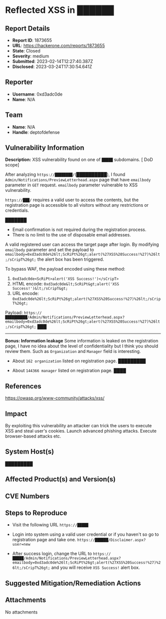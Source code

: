 # Reflected XSS in ██████

## Report Details
- **Report ID**: 1873655
- **URL**: https://hackerone.com/reports/1873655
- **State**: Closed
- **Severity**: medium
- **Submitted**: 2023-02-14T12:27:40.387Z
- **Disclosed**: 2023-03-24T17:30:54.641Z

## Reporter
- **Username**: 0xd3adc0de
- **Name**: N/A

## Team
- **Name**: N/A
- **Handle**: deptofdefense

## Vulnerability Information
**Description:**
XSS vulnerability found on one of `█████` subdomains. [ DoD scope]

After analyzing `https://████████/`(██████████), I found  `Admin/Notifications/PreviewLetterhead.aspx` page that have `emailbody` parameter in `GET` request.  `emailbody` parameter vulnerable to XSS vulnerability.

`https://███/` requires a valid user to access the contents, but the registration page is accessible to all visitors without any restrictions or credentials.

███████
- Email confirmation is not required during the registration process.
- There is no limit to the use of disposable email addresses.

A valid registered user can access the target page after login.
By modifying `emailbody` parameter  and set the payload to `emailbody=0xd3adc0de%26lt;ScRiPt%26gt;alert(%27XSS%20Success!%27)%26lt;/sCripT%26gt;` the alert box has been triggered.

To bypass WAF, the payload encoded using these method:
1. `0xd3adc0de<ScRiPt>alert('XSS Success!')</sCripT>`
2. HTML encode: `0xd3adc0de&lt;ScRiPt&gt;alert('XSS Success!')&lt;/sCripT&gt;`
3. URL encode: `0xd3adc0de%26lt;ScRiPt%26gt;alert(%27XSS%20Success!%27)%26lt;/sCripT%26gt;`

Payload:
`https://██████████/Admin/Notifications/PreviewLetterhead.aspx?emailbody=0xd3adc0de%26lt;ScRiPt%26gt;alert(%27XSS%20Success!%27)%26lt;/sCripT%26gt;`
███

----


**Bonus: Information leakage**
Some information is leaked on the registration page, I have no idea about the level of confidentiality but I think you should review them. Such as `Organization` and `Manager` field is interesting.
-  About `162 organization` listed on registration page.
█████████

- About `144366 manager` listed on registration page.
████


## References
https://owasp.org/www-community/attacks/xss/

## Impact

By exploiting this vulnerability an attacker can trick the users to execute XSS and steal user's cookies.
Launch advanced phishing attacks.
Execute browser-based attacks etc.

## System Host(s)
█████████

## Affected Product(s) and Version(s)


## CVE Numbers


## Steps to Reproduce
* Visit the following URL 
`https://█████`

* Login into system using a valid user credential or if you haven't so go to registration page and take one. `https://██████/Disclaimer.aspx?user=new`

* After success login, change the URL to `https://█████/Admin/Notifications/PreviewLetterhead.aspx?emailbody=0xd3adc0de%26lt;ScRiPt%26gt;alert(%27XSS%20Success!%27)%26lt;/sCripT%26gt;` and you will receive `XSS Success!` alert box.

## Suggested Mitigation/Remediation Actions




## Attachments
No attachments
